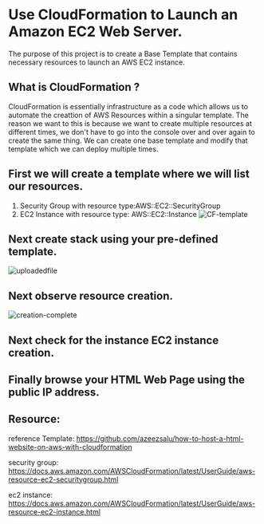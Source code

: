 
# Use CloudFormation to Launch an Amazon EC2 Web Server.

The purpose of this project is to create a Base Template that contains necessary resources to launch an AWS EC2 instance.

## What is CloudFormation ?

CloudFormation is essentially infrastructure as a code which allows us to automate the creattion of AWS Resources within a singular template. The reason we want to this is because we want to create multiple resources at different times, we don't have to go into the console over and over again to create the same thing. We can create one base template and modify that template which we can deploy multiple times.









## First we will create a template where we will list our resources.

1. Security Group with resource type:AWS::EC2::SecurityGroup
2. EC2 Instance with resource type: AWS::EC2::Instance
   ![CF-template](https://github.com/mkaef/Launch-an-AWS-EC2-Web-Server-Using-CloudFormation/assets/20161437/7c8dca2f-a187-4c1a-b837-59098af9d398)

## Next create stack using your pre-defined template.
![uploadedfile](https://github.com/mkaef/Launch-an-AWS-EC2-Web-Server-Using-CloudFormation/assets/20161437/32e42d7c-da7a-4ab7-b2da-12291e3dbcc6)
## Next observe resource creation.
![creation-complete](https://github.com/mkaef/Launch-an-AWS-EC2-Web-Server-Using-CloudFormation/assets/20161437/7afb6c0c-fe65-4760-8d1f-f1a2fe5d998d)
## Next check for the  instance EC2 instance creation.
## Finally browse your HTML Web Page using the public IP address.
## Resource:
reference Template: https://github.com/azeezsalu/how-to-host-a-html-website-on-aws-with-cloudformation

security group: https://docs.aws.amazon.com/AWSCloudFormation/latest/UserGuide/aws-resource-ec2-securitygroup.html

ec2 instance: https://docs.aws.amazon.com/AWSCloudFormation/latest/UserGuide/aws-resource-ec2-instance.html
